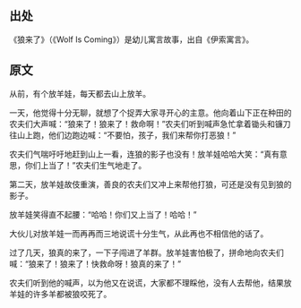## 出处
《狼来了》（《Wolf Is Coming》）是幼儿寓言故事，出自《伊索寓言》。

## 原文
从前，有个放羊娃，每天都去山上放羊。

一天，他觉得十分无聊，就想了个捉弄大家寻开心的主意。他向着山下正在种田的农夫们大声喊：“狼来了！狼来了！救命啊！”农夫们听到喊声急忙拿着锄头和镰刀往山上跑，他们边跑边喊：“不要怕，孩子，我们来帮你打恶狼！”

农夫们气喘吁吁地赶到山上一看，连狼的影子也没有！放羊娃哈哈大笑：“真有意思，你们上当了！”农夫们生气地走了。

第二天，放羊娃故伎重演，善良的农夫们又冲上来帮他打狼，可还是没有见到狼的影子。

放羊娃笑得直不起腰：“哈哈！你们又上当了！哈哈！”

大伙儿对放羊娃一而再再而三地说谎十分生气，从此再也不相信他的话了。

过了几天，狼真的来了，一下子闯进了羊群。放羊娃害怕极了，拼命地向农夫们喊：“狼来了！狼来了！快救命呀！狼真的来了！”

农夫们听到他的喊声，以为他又在说谎，大家都不理睬他，没有人去帮他，结果放羊娃的许多羊都被狼咬死了。